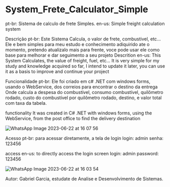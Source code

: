 
# System_Frete_Calculator_Simple
pt-br: Sistema de calculo de frete Simples. en-us: Simple freight calculation system

Descrição
pt-br: 
Este Sistema Calcula, o valor de frete, combustivel, etc...
Ele e bem simples para meu estudo e conhecimento adiquirido ate o momento,
pretendo atualizalo mais para frente, voce pode usar ele como base para melhorar e dar seguimento a seu projeto
Descrition
en-us:
This System Calculates, the value of freight, fuel, etc...
It is very simple for my study and knowledge acquired so far,
I intend to update it later, you can use it as a basis to improve and continue your project

Funcionalidade
pt-br:
Ele foi criado em c# .NET
com windows forms,
usando o WebService, dos correios para encontrar o destino da entrega
Onde calcula a despesa do combustível, consumo combustível, quilômetro rodado,
custo do combustível por quilômetro rodado, destino, e valor total com taxa da tabela.

functionality
It was created in C# .NET
with windows forms,
using the WebService, from the post office to find the delivery destination

![WhatsApp Image 2023-06-22 at 16 07 56](https://github.com/gabrielgarcia96/System_Frete_Calculator_Simple/assets/117041401/c3bccd2c-cf01-4a16-af7b-5139fd1d4a52)



Acesso
pt-br:
para acessar diretamente, a tela de login
login: admin
senha: 123456

access
en-us:
to directly access the login screen
login: admin
password: 123456

![WhatsApp Image 2023-06-22 at 16 03 54](https://github.com/gabrielgarcia96/System_Frete_Calculator_Simple/assets/117041401/26f21c9c-beb7-4b68-857c-a1f120a93b81)



Autor:
Gabriel Garcia, estudate de Analise e Desenvolvimento de Sistemas. 



